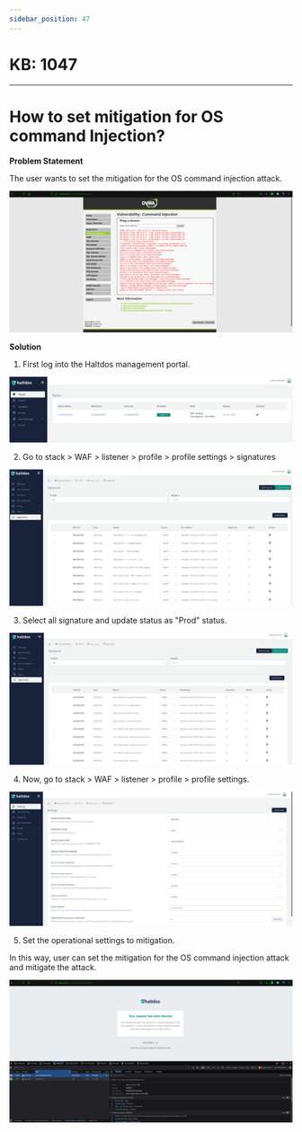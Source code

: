 ```yaml
---
sidebar_position: 47
---
```


# KB: 1047
-----------

# How to set mitigation for OS command Injection? 

**Problem Statement**

The user wants to set the mitigation for the OS command injection attack.

![kb-1047](/img/waf/v6/kb/t1.png)

**Solution**
1. First log into the Haltdos management portal.

![kb-1047](/img/waf/v6/kb/t2.png)

 2. Go to stack > WAF > listener > profile > profile settings > signatures

![kb-1047](/img/waf/v6/kb/t3.png)

3. Select all signature and update status as "Prod" status.

![kb-1047](/img/waf/v6/kb/t4.png)

 4. Now, go to stack > WAF > listener > profile > profile settings.

![kb-1047](/img/waf/v6/kb/t5.png)

5. Set the operational settings to mitigation.

In this way, user can set the mitigation for the OS command injection attack and mitigate the attack.

![kb-1047](/img/waf/v6/kb/t7.png)